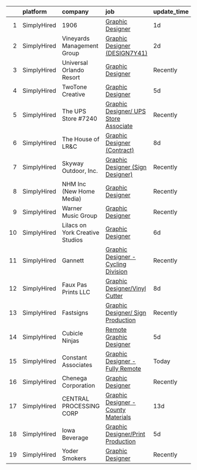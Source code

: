 

|    | platform    | company                         | job                                                                                                                                                | update_time   | location                     |
|---:|:------------|:--------------------------------|:---------------------------------------------------------------------------------------------------------------------------------------------------|:--------------|:-----------------------------|
|  1 | SimplyHired | 1906                            | [Graphic Designer](https://www.simplyhired.com/job/jj7lkkMazbNfmdQDv2gaI-fHUyoSTxPvv2x4wHoL31qHRE3Z9q1Tew?q=graphic+designer)                      | 1d            | Denver, CO                   |
|  2 | SimplyHired | Vineyards Management Group      | [Graphic Designer (DESIGN7Y41)](https://www.simplyhired.com/job/OHUJdoelnfo-FVOG5T75g4W-Dx05T0yvVJvQD3PWpGYaezuzpKN4pQ?q=graphic+designer)         | 2d            | Des Moines, IA +44 locations |
|  3 | SimplyHired | Universal Orlando Resort        | [Graphic Designer](https://www.simplyhired.com/job/luGeJhoaN8pY65xz-NghiYR0Vy9228Tk1hTPRmKjzC-tp_vG7InScw?q=graphic+designer)                      | Recently      | Orlando, FL                  |
|  4 | SimplyHired | TwoTone Creative                | [Graphic Designer](https://www.simplyhired.com/job/kAe5lR9Px7NwMAY4SPuTbuRzxW-ZuQkN5M6vRciQ2qE1Z67USuaekg?q=graphic+designer)                      | 5d            | West Des Moines, IA          |
|  5 | SimplyHired | The UPS Store #7240             | [Graphic Designer/ UPS Store Associate](https://www.simplyhired.com/job/d0i3mBWcD8YU4hbkpOBSmjqssgcv7LRvR0qOi24WOXnCeROGUbDtTA?q=graphic+designer) | Recently      | Lavonia, GA                  |
|  6 | SimplyHired | The House of LR&C               | [Graphic Designer (Contract)](https://www.simplyhired.com/job/_UmaRJsG2MiKqL4AkTwZQcxTru34fPZdE576hvoK6aNdLi0-NsRqTg?q=graphic+designer)           | 8d            | Remote                       |
|  7 | SimplyHired | Skyway Outdoor, Inc.            | [Graphic Designer (Sign Designer)](https://www.simplyhired.com/job/JeBGy6hzBFOoSCgrlcmjiNQKrN2eA_KG6XVmaUc3fpTvcoYLwBIV_g?q=graphic+designer)      | Recently      | Bastian, VA                  |
|  8 | SimplyHired | NHM Inc (New Home Media)        | [Graphic Designer](https://www.simplyhired.com/job/BOwegTxkmOhuGFp6GZC0kZR3WeMUIZfCkMmRXboifjxSC86opTVhGg?q=graphic+designer)                      | Recently      | Fredericksburg, VA           |
|  9 | SimplyHired | Warner Music Group              | [Graphic Designer](https://www.simplyhired.com/job/w8q8iRAT6CDv7pjHXZOGg0-k8VVNyFFmVI9r-VIiIAws8swVYmvbXQ?q=graphic+designer)                      | Recently      | Los Angeles, CA              |
| 10 | SimplyHired | Lilacs on York Creative Studios | [Graphic Designer](https://www.simplyhired.com/job/ARXrH38ZAM6dhhdljPTPWyqVVFZ207xWENR7aWh4E1w2AqQG2oGbLA?q=graphic+designer)                      | 6d            | Remote                       |
| 11 | SimplyHired | Gannett                         | [Graphic Designer - Cycling Division](https://www.simplyhired.com/job/XN82kLv3iLbM6lPMtjx42KXIIH4KDOuFmjG_T294_vGozbDrbqdzKg?q=graphic+designer)   | Recently      | Des Moines, IA               |
| 12 | SimplyHired | Faux Pas Prints LLC             | [Graphic Designer/Vinyl Cutter](https://www.simplyhired.com/job/4mWbN4863l931GZvuokxjfPXe-AsolzdYThi8Tbf2UEekAz0mGbung?q=graphic+designer)         | 8d            | Metairie, LA                 |
| 13 | SimplyHired | Fastsigns                       | [Graphic Designer/ Sign Production](https://www.simplyhired.com/job/3n-RV3BQsQLP54xpjrwxSRkssVp4E3AwncwRrQ1pPI3mlL9s0dzk6g?q=graphic+designer)     | Recently      | Glendale, AZ                 |
| 14 | SimplyHired | Cubicle Ninjas                  | [Remote Graphic Designer](https://www.simplyhired.com/job/82GNgZ19U9q-FIBX3TOmB36yR3cULpGK87T03rEtutBFfj_EiunuBw?q=graphic+designer)               | 5d            | Remote                       |
| 15 | SimplyHired | Constant Associates             | [Graphic Designer - Fully Remote](https://www.simplyhired.com/job/pGZ802ukUk2hxINN2KiJxe9C5kwg1sb3zdM-0Vps48YVrTOVBeA7Cg?q=graphic+designer)       | Today         | Remote                       |
| 16 | SimplyHired | Chenega Corporation             | [Graphic Designer](https://www.simplyhired.com/job/UfTvxOuduJUQXSAk9uCQoq9UMLQNhfjIU67SCzIlpYnTr7ZqmoALyA?q=graphic+designer)                      | Recently      | Fort Eustis, VA              |
| 17 | SimplyHired | CENTRAL PROCESSING CORP         | [Graphic Designer - County Materials](https://www.simplyhired.com/job/Z-G3K53l5jTbihxdk89xnp1hjkJHd9IKqkmgKGxXPSWgdEO8aDaCcg?q=graphic+designer)   | 13d           | Marathon, WI                 |
| 18 | SimplyHired | Iowa Beverage                   | [Graphic Designer/Print Production](https://www.simplyhired.com/job/iGMihV23ekRpNrirQaj-LYTmpO6jz-OC7lu7r_p8G-WgK7fhU5FxHw?q=graphic+designer)     | 5d            | Des Moines, IA               |
| 19 | SimplyHired | Yoder Smokers                   | [Graphic Designer](https://www.simplyhired.com/job/6b7OO8xDJ-riy_CQS7CzTRnBxMA43AKTGArtdCc56kOxajnahYDz2w?q=graphic+designer)                      | Recently      | Hutchinson, KS               |